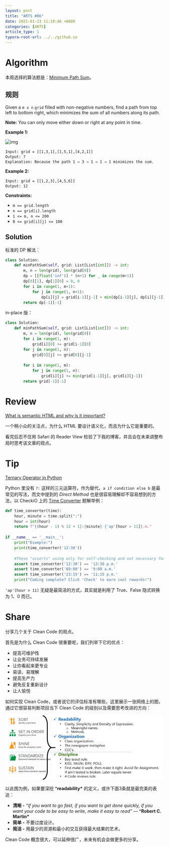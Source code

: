 ```yaml
---
layout: post
title: "ARTS #86"
date: 2021-01-23 11:10:46 +0800
categories: [ARTS]
article_type: 1
typora-root-url: ../../github.io
---
```



# Algorithm

本周选择的算法题是：[Minimum Path Sum](https://leetcode.com/problems/minimum-path-sum/)。

<!--more-->

## 规则

Given a `m x n` `grid` filled with non-negative numbers, find a path from top left to bottom right, which minimizes the sum of all numbers along its path.

**Note:** You can only move either down or right at any point in time.

**Example 1:**

![img](https://assets.leetcode.com/uploads/2020/11/05/minpath.jpg)

```
Input: grid = [[1,3,1],[1,5,1],[4,2,1]]
Output: 7
Explanation: Because the path 1 → 3 → 1 → 1 → 1 minimizes the sum.
```

**Example 2:**

```
Input: grid = [[1,2,3],[4,5,6]]
Output: 12
```

 

**Constraints:**

- `m == grid.length`
- `n == grid[i].length`
- `1 <= m, n <= 200`
- `0 <= grid[i][j] <= 100`

## Solution

标准的 DP 解法：

```python
class Solution:
    def minPathSum(self, grid: List[List[int]]) -> int:
        m, n = len(grid), len(grid[0])
        dp = [[float('inf')] * (n+1) for _ in range(m+1)]
        dp[0][1], dp[1][0] = 0, 0
        for i in range(1, m+1):
            for j in range(1, n+1):
                dp[i][j] = grid[i-1][j-1] + min(dp[i-1][j], dp[i][j-1])
        return dp[-1][-1]
```

in-place 版：

```python
class Solution:
    def minPathSum(self, grid: List[List[int]]) -> int:
        m, n = len(grid), len(grid[0])
        for i in range(1, m):
            grid[i][0] += grid[i-1][0]
        for j in range(1, n):
            grid[0][j] += grid[0][j-1]

        for i in range(1, m):
            for j in range(1, n):
                grid[i][j] += min(grid[i-1][j], grid[i][j-1])
        return grid[-1][-1]
```

# Review

[What is semantic HTML and why is it important?](https://medium.com/weekly-webtips/what-is-semantic-html-and-why-is-it-important-8d90cfaf5803)

一个稍小众的关注点，为什么 HTML 要设计语义化，而且为什么它是重要的。

看完后忍不住用 Safari 的 Reader View 检验了下我的博客，并且会在未来调整布局时思考该文章的观点。

# Tip

[Ternary Operator in Python](https://www.geeksforgeeks.org/ternary-operator-in-python/)

Python 里没有 `?:` 这样的三元运算符，作为替代，`a if condition else b` 是最常见的写法，而文中提到的 *Direct Method* 也是很容易理解却不容易想到的方法，以 CheckiO 上的 [Time Converter](https://py.checkio.org/en/mission/time-converter-24h-to-12h/) 题解举例：

```python
def time_converter(time):
    hour, minute = time.split(":")
    hour = int(hour)
    return f"{(hour - 1) % 12 + 1}:{minute} {'ap'[hour > 11]}.m."

if __name__ == '__main__':
    print("Example:")
    print(time_converter('12:30'))

    #These "asserts" using only for self-checking and not necessary for auto-testing
    assert time_converter('12:30') == '12:30 p.m.'
    assert time_converter('09:00') == '9:00 a.m.'
    assert time_converter('23:15') == '11:15 p.m.'
    print("Coding complete? Click 'Check' to earn cool rewards!")
```

`'ap'[hour > 11]` 无疑是最简洁的方式，其实就是利用了 True、False 隐式转换为 1、0 而已。

# Share

分享几个关于 Clean Code 的观点。

首先是为什么 Clean Code 很重要呢，我们列举下它的优点：

- 提高可维护性
- 让业务可持续发展
- 让你看起来更专业
- 易读、易理解
- 提高生产力
- 避免反复重新设计
- 让人愉悦

如何实现 Clean Code，或者说它的评估标准有哪些，这里展示一张网络上的图，通过它很容易判断项目当下 Clean Code 的级别以及需要思考改进的方向：

![](/assets/img/86-1.png)

以此图为例，如果要深挖 ***readability\*** 的定义，或许下面3条就是最完美的表达：

- **清晰 -** *“*if you want to go fast, if you want to get done quickly, if you want your code to be easy to write, make it easy to read*” —* ***Robert C. Martin\***
- **简单 -** 不要过度设计。
- **简洁 -** 用最少的资源和最小的交互获得最大结果的艺术。

Clean Code 概念很大，可以延伸很广，未来有机会会做更多的分享。